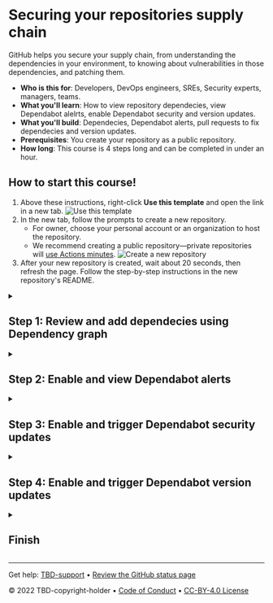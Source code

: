 

# Securing your repositories supply chain

<!--step0-->

GitHub helps you secure your supply chain, from understanding the dependencies in your environment, to knowing about vulnerabilities in those dependencies, and patching them.

- **Who is this for**: Developers, DevOps engineers, SREs, Security experts, managers, teams.
- **What you'll learn**: How to view repository dependecies, view Dependabot alelrts, enable Dependabot security and version updates.
- **What you'll build**: Dependecies, Dependabot alerts, pull requests to fix dependecies and version updates.
- **Prerequisites**: You create your repository as a public repository.
- **How long**: This course is 4 steps long and can be completed in under an hour.

<summary><h2> How to start this course!</h2></summary>
 
1. Above these instructions, right-click **Use this template** and open the link in a new tab.
   ![Use this template](https://user-images.githubusercontent.com/1221423/169618716-fb17528d-f332-4fc5-a11a-eaa23562665e.png)
2. In the new tab, follow the prompts to create a new repository.
   - For owner, choose your personal account or an organization to host the repository.
   - We recommend creating a public repository—private repositories will [use Actions minutes](https://docs.github.com/en/billing/managing-billing-for-github-actions/about-billing-for-github-actions).
   ![Create a new repository](https://user-images.githubusercontent.com/1221423/169618722-406dc508-add4-4074-83f0-c7a7ad87f6f3.png)
3. After your new repository is created, wait about 20 seconds, then refresh the page. Follow the step-by-step instructions in the new repository's README.

<!--endstep0-->

<details id=1>
<summary><h2>Step 1: Review and add dependecies using Dependency graph</h2></summary>

_Welcome to "Securing your repositories supply chain"! :wave:_

**What is Securing your repositories supply chain**: GitHub helps you secure your supply chain, from understanding the dependencies in your environment, to knowing about vulnerabilities in those dependencies, and patching them.

* To read more about Secuirng your repositories supply chain: [Secuirng your repositories supply chain](https://docs.github.com/en/code-security/supply-chain-security/understanding-your-software-supply-chain/about-supply-chain-security)
   
**What is a Dependency Graph**: The dependency graph is a summary of the manifest and lock files stored in a repository and any dependencies that are submitted for the repository using the Dependency submission API (beta). For each repository, it shows:

* Dependencies, the ecosystems and packages it depends on
* Dependents, the repositories and packages that depend on it
* To ready more about Dependency graph: [Dependency graph](https://docs.github.com/en/code-security/supply-chain-security/understanding-your-software-supply-chain/about-the-dependency-graph)

### :keyboard: Activity: Verify Dependency graph enabled

1. Open a new browser tab, and work on the steps in your second tab while you read the instructions in this tab.
2. Navigate to the `Settings` tab.
3. Click on `Code security and analysis`.   
4. Verify/enable Dependency graph. If the repo is private you will enable it here. If the repo is public it will be enabled by default.
5. Move on to the next activity.

### :keyboard: Activity: View dependencies

1. Navigate to the `Insights` tab.
2. Click on `Dependency` graph.
3. Review all the dependecies on the `Dependencies` hub.
4. Learn how to explore dependencies: [Explore dependecies](https://docs.github.com/en/code-security/supply-chain-security/understanding-your-software-supply-chain/exploring-the-dependencies-of-a-repository)
5. Move on to the next activity.

### :keyboard: Activity: Add and view dependency

1. Navigate to the `Code` tab.
2. Navigate to the `code/src/AttendeeSite` folder
3. Add the following content to the `package-lock.json` file after the third to last `}`
   ```
   ,
    "follow-redirects": {
      "version": "1.14.1",
      "resolved": "https://registry.npmjs.org/follow-redirects/-/follow-redirects-1.14.1.tgz",
      "integrity": "sha512-HWqDgT7ZEkqRzBvc2s64vSZ/hfOceEol3ac/7tKwzuvEyWx3/4UegXh5oBOIotkGsObyk3xznnSRVADBgWSQVg=="
    }
   ```
4. Navigate to the `Insights` tab.
5. Click on `Dependency` graph.
6. Review all new dependecies on the `Dependencies` hub.
7. Search for `follow-redirects` and review the dependancy.
8. Wait about 20 seconds then refresh this page for the next step.

</details>

<details id=2>
<summary><h2>Step 2: Enable and view Dependabot alerts</h2></summary>

_Nice work! :tada: You added and viewed a dependency with `Dependency graph`!_

Next, we need to enable and view dependabot alerts.

**What are Dependabot alerts**: Dependabot alerts tell you that your code depends on a package that is insecure. Dependabot alerts references The GitHub Advisory Database that contains a list of known security vulnerabilities and malware, grouped in two categories: GitHub-reviewed advisories and unreviewed advisories.

* About Dependabot alerts: [Dependabot alerts](https://docs.github.com/en/code-security/dependabot/dependabot-alerts/about-dependabot-alerts)
* About GitHub Advisory Database: [GitHub Advisory Database](https://docs.github.com/en/code-security/dependabot/dependabot-alerts/browsing-security-advisories-in-the-github-advisory-database)
 
### :keyboard: Activity: View security advisories in the GitHub Advisory Database

1. Open a new browser tab.
2. Navigate to the [GitHub Advisory Database](https://github.com/advisories).
3. Type or paste `follow-redirects` into the search box.
4. Click on any of the advisories that were found.
5. Note the packages, impact, patches, workaround and referennces for the advisory.
6. Move on to the next activity.

 ### :keyboard: Activity: Enable Dependabot alerts

1. Open a new browser tab, and work on the steps in your second tab while you read the instructions in this tab.
2. Navigate to the `Settings` tab.
3. Click on `Code security and analysis`.  
4. Click `Enable` Dependabot alerts.
5. Wait about 60 seconds then click on the `Security` tab at the top of the repository.
6. Verify there are 4 `Dependabot` alerts under the `Vulnerability alerts` section.
7. Revew each alert.
8. Move on to the next activity.
 
 ### :keyboard: Activity: Create a Pull Request based on a Dependabot alert

1. Click on `Prototype Pollution in minimist` alert under the `Dependabot alerts` section.
2. View the alert.
3. Click `Create Dependabot security update` button. The will create a pull request for the fix.
4. Wait until the pull request is created. This could take ~2 minutes.
5. Click on `Review security update` button. The pull request will be displayed.
6. View the pull request. View the `Files changed` tab to review the update.
7. Navigate back to the `Conversation` tab.
8. Click on `Merge pull request` button.
9. Click `confirm merge` button.
10. Wait about 20 seconds then refresh this page for the next step.
 
</details>

<details id=3>
<summary><h2>Step 3: Enable and trigger Dependabot security updates</h2></summary>

_Nice work enabling, viewing and creating Dependabot alerts :sparkles:_

**What is Dependabot security updates**: Dependabot can fix vulnerable dependencies for you by raising pull requests with security updates.
 
 * To learn more about Dependabot security updates: [Dependabot security updates](https://docs.github.com/en/code-security/dependabot/dependabot-security-updates/about-dependabot-security-updates)

### :keyboard: Activity: Enable and trigger Dependabot security updates

1. Open a new browser tab, and work on the steps in your second tab while you read the instructions in this tab.
2. Navigate to the `Settings` tab.
3. Click on `Code security and analysis`.  
4. Click Enable on `Dependabot security updates`.
5. Wait until a pull request shows up under the `Pull requests` repository tab. Shoud be about 60 seconds then click on the `Pull requests` tab at the top of the repository.
6. Verify there is a new pull request titled `Bump axios from 0.21.1 to 0.21.2 in /code/src/AttendeeSite`.
7. View the pull request.
8. Click on `Merge pull request` button.
9. Click `confirm merge` button.
10. Wait about 20 seconds then refresh this page for the next step.

</details>

<details id=4>
<summary><h2>Step 4: Enable and trigger Dependabot version updates</h2></summary>

_Nicely done Enable and trigger Dependabot security updates! :partying_face:_

**What is enable and trigger Dependabot version updates**: You can use Dependabot to keep the packages you use updated to the latest versions.

* To learn more about Dependabot version updates: [Dependabot version updates](https://docs.github.com/en/code-security/dependabot/dependabot-version-updates/about-dependabot-version-updates)

### :keyboard: Activity: Enable and trigger Dependabot version updates

1. Open a new browser tab, and work on the steps in your second tab while you read the instructions in this tab.
2. Navigate to the `Settings` tab.
3. Click on `Code security and analysis`.  
4. Click Enable on `Dependabot version updates`.
5. A new file editor opens with pre polulated contents. The file is called `dependabot.yml`.
6. Add `nuget` to the `package-ecosystem`.
7. Change the `directory` to `/code/`.
8. The `dependabot.yml` file should look like this:
![Screen Shot 2022-09-27 at 6 52 45 AM](https://user-images.githubusercontent.com/26442605/192545528-dfc33648-94ce-4421-8710-c5bb0a41b0ec.png)
9. Click `Commit changes` directly to the main branch.
10. Wait about 20 seconds then refresh this page for the next step.


</details>

<details id=X>
<summary><h2>Finish</h2></summary>

_Congratulations friend, you've completed this course!_

<img src=TBD-celebrate-image alt=celebrate width=300 align=right>

Here's a recap of all the tasks you've accomplished in your repository:

* You've leearned how to view and use Dependency graph.
* You've learned how to enable and use Dependabot alerts.
* You've learned how to ennable and use Dependabot secuirty updates.
* You've learned how to ennable and use Dependabot version updates.

### What's next?

- Learn more about securing your supply chain by reading: [Securing your supply chain](https://docs.github.com/en/code-security/supply-chain-security/understanding-your-software-supply-chain/about-supply-chain-security).
- [We'd love to hear what you thought of this course](https://github.com/skills/.github/discussions).
- [Take another TBD-organization Course](https://github.com/TBD-organization](https://github.com/skills).
- [Read the GitHub Getting Started docs](https://docs.github.com/en/get-started).
- To find projects to contribute to, check out [GitHub Explore](https://github.com/explore).

</details>

<!--
  <<< Author notes: Footer >>>
  Add a link to get support, GitHub status page, code of conduct, license link.
-->

---

Get help: [TBD-support](TBD-support-link) &bull; [Review the GitHub status page](https://www.githubstatus.com/)

&copy; 2022 TBD-copyright-holder &bull; [Code of Conduct](https://www.contributor-covenant.org/version/2/1/code_of_conduct/code_of_conduct.md) &bull; [CC-BY-4.0 License](https://creativecommons.org/licenses/by/4.0/legalcode)
